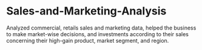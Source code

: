 # Sales-and-Marketing-Analysis
Analyzed commercial, retails sales and marketing data, helped the business to make market-wise decisions, and investments according to their sales concerning their high-gain product, market segment, and region.
